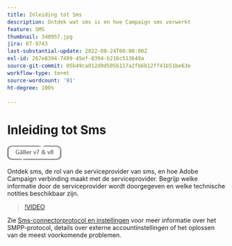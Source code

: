 ```yaml
---
title: Inleiding tot Sms
description: Ontdek wat sms is en hoe Campaign sms verwerkt
feature: SMS
thumbnail: 340957.jpg
jira: KT-9743
last-substantial-update: 2022-08-24T00:00:00Z
exl-id: 267e8394-7499-45ef-8394-b216c513649a
source-git-commit: 05b49ca012d0d505b117a2fb6b12ff41b51be63e
workflow-type: tm+mt
source-wordcount: '91'
ht-degree: 100%

---
```


# Inleiding tot Sms

![Geldt voor V7 en V8](../assets/V7-V8-stamp.png)

Ontdek sms, de rol van de serviceprovider van sms, en hoe Adobe Campaign verbinding maakt met de serviceprovider. Begrijp welke informatie door de serviceprovider wordt doorgegeven en welke technische notities beschikbaar zijn.

>[!VIDEO](https://video.tv.adobe.com/v/340957?quality=12&learn=on)

Zie [Sms-connectorprotocol en instellingen](https://experienceleague.adobe.com/docs/campaign-classic/using/sending-messages/sending-messages-on-mobiles/sms-protocol.html?lang=nl#sending-messages) voor meer informatie over het SMPP-protocol, details over externe accountinstellingen of het oplossen van de meest voorkomende problemen.
